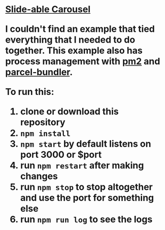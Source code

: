 <h1><a href="https://github.com/rhildred/slideableCarousel">Slide-able Carousel</a>

I couldn't find an example that tied everything that I needed to do together. This example also has process management with [pm2](http://pm2.keymetrics.io/) and [parcel-bundler](https://parceljs.org/).

To run this:

1. clone or download this repository
1. `npm install`
1. `npm start` by default listens on port 3000 or $port
1. run `npm restart` after making changes
1. run `npm stop` to stop altogether and use the port for something else
1. run `npm run log` to see the logs
